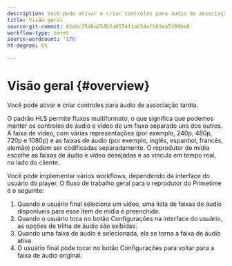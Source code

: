 ```yaml
---
description: Você pode ativar e criar controles para áudio de associação tardia.
title: Visão geral
source-git-commit: 02ebc3548a254b2a6554f1ab34afbb3ea5f09bb8
workflow-type: tm+mt
source-wordcount: '176'
ht-degree: 0%

---
```


# Visão geral {#overview}

Você pode ativar e criar controles para áudio de associação tardia.

O padrão HLS permite fluxos multiformato, o que significa que podemos manter os controles de áudio e vídeo de um fluxo separado uns dos outros. A faixa de vídeo, com várias representações (por exemplo, 240p, 480p, 720p e 1080p) e as faixas de áudio (por exemplo, inglês, espanhol, francês, alemão) podem ser codificadas separadamente. O reprodutor de mídia escolhe as faixas de áudio e vídeo desejadas e as vincula em tempo real, no lado do cliente.

Você pode implementar vários workflows, dependendo da interface do usuário do player. O fluxo de trabalho geral para o reprodutor do Primetime é o seguinte:

1. Quando o usuário final seleciona um vídeo, uma lista de faixas de áudio disponíveis para esse item de mídia é preenchida.
1. Quando o usuário toca no botão Configurações na interface do usuário, as opções de trilha de áudio são exibidas.
1. Quando uma faixa de áudio é selecionada, ela se torna a faixa de áudio ativa.
1. O usuário final pode tocar no botão Configurações para voltar para a faixa de áudio original.
